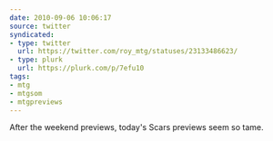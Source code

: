 ```yaml
---
date: 2010-09-06 10:06:17
source: twitter
syndicated:
- type: twitter
  url: https://twitter.com/roy_mtg/statuses/23133486623/
- type: plurk
  url: https://plurk.com/p/7efu10
tags:
- mtg
- mtgsom
- mtgpreviews
---
```


After the weekend previews, today's Scars previews seem so tame.